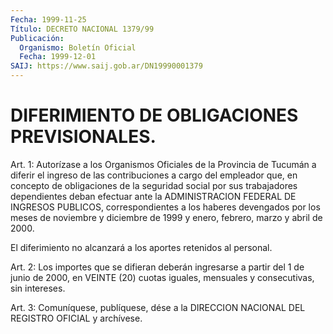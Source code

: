 ```yaml
---
Fecha: 1999-11-25
Título: DECRETO NACIONAL 1379/99
Publicación:
  Organismo: Boletín Oficial
  Fecha: 1999-12-01
SAIJ: https://www.saij.gob.ar/DN19990001379
---
```

# DIFERIMIENTO DE OBLIGACIONES PREVISIONALES.

<a id="1"></a>
Art. 1:  Autorízase a los Organismos Oficiales de la Provincia de Tucumán a diferir  el ingreso de las contribuciones a cargo del empleador que, en concepto  de  obligaciones de la seguridad social por sus trabajadores dependientes deban efectuar ante la ADMINISTRACION FEDERAL DE INGRESOS PUBLICOS, correspondientes a los haberes devengados por los meses  de noviembre y diciembre de 1999 y enero, febrero, marzo y abril de 2000.

El diferimiento no alcanzará a los  aportes  retenidos al personal.

<a id="2"></a>
Art. 2: Los importes que se difieran deberán  ingresarse  a partir del 1 de junio de 2000, en VEINTE (20) cuotas iguales, mensuales  y consecutivas, sin intereses.

<a id="3"></a>
Art.  3: Comuníquese, publíquese, dése a la DIRECCION NACIONAL DEL REGISTRO OFICIAL y archívese.